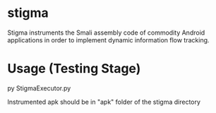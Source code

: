 # stigma
Stigma instruments the Smali assembly code of commodity Android applications in order to implement dynamic information flow tracking.

# Usage (Testing Stage)
py StigmaExecutor.py

Instrumented apk should be in "apk" folder of the stigma directory

